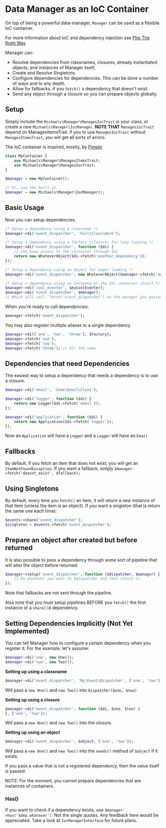 # Data Manager as an IoC Container
On top of being a powerful data-manager, `Manager` can be used as a flexible IoC container.

For more information about IoC and dependency injection see [Php The Right Way](http://www.phptherightway.com/#dependency_injection)

Manager can:
  * Resolve dependencies from classnames, closures, already instantiated objects, and instances of Manager itself,
  * Create and Resolve Singletons
  * Configure dependencies for dependencies. This can be done a number of ways and to any depth.
  * Allow for fallbacks, if you `fetch()` a dependency that doesn't exist.
  * Send any object through a closure so you can prepare objects globally.

## Setup
Simply include the `Michaels\Manager\ManagesIocTrait` in your class, or create a new `Michaels\Manager\IocManager`.
**NOTE THAT** `ManagesIocTrait` depend on ManagesItemsTrait. 
If you to use `ManagesIocTrait` without `ManagesItemsTrait`, you will get all sorts of errors.

The IoC container is inspired, mostly, by [Pimple](http://pimple.sensiolabs.org/)

```php
class MyContainer {
    use Michaels\Manager\ManagesItemsTrait;
    use Michaels\Manager\ManagesIocTrait;
}

$manager = new MyContainer();

// Or, use the built in
$manager = new Michaels\Manager\IocManager();
```

## Basic Usage
Now you can setup dependencies.
```php
/* Setup a dependency using a classname */
$manager->di('event_dispatcher', 'Full\Class\Here');

/* Setup a dependency using a factory (closure) for lazy loading */
$manager->di('event_dispatcher', function ($di) {
    // you have access to the container through $di
    return new WhateverObject($di->fetch('another_dependency'));
});

/* Setup a dependency using an object for eager loading */
$manager->di('event_dispatcher', new WhateverObject($manager->fetch('another_dependency'));

/* Setup a dependency using an instance of the IoC container itself */
$manager->di('cool_eventer', $myCoolEventer);
$manager->di('event_dispatcher', $manager);
// Which will call `fetch('event_dispatcher') on the manager you passed and return what it returns.
```

When you're ready to call dependencies:
```php
$manager->fetch('event_dispatcher');
```

You may also register multiple aliases to a single dependency
```php
$manager->di(['one', 'two', 'three'], $factory);
$manager->fetch('one');
$manager->fetch('two');
$manager->fetch('three'); // All the same
```

## Dependencies that need Dependencies
The easiest way to setup a dependency that needs a dependency is to use a closure.
```php
$manager->di('email', 'Some\Email\Class');

$manager->di('logger', function ($di) {
    return new Logger($di->fetch('email'));
});

$manager->di('application', function ($di) {
    return new Application($di->fetch('logger'));
});
```
Now an `Application` will have a `Logger` and a `Logger` will have an `Email`

## Fallbacks
By default, if you fetch an item that does not exist, you will get an `ItemNotFoundException`.
If you want a fallback, simply `$manager->fetch('doesnt_exist', $fallback);`

## Using Singletons
By default, every time you `fetch()` an item, it will return a new instance of that item (unless the item is an object).
If you want a singleton (that is return the same one each time):
```php
$events->share('event_dispatcher');
$singleton = $events->fetch('event_dispatcher');
```

## Prepare an object after created but before returned
It is also possible to pass a dependency through some sort of pipeline that will alter the object before returned.
```php
$manager->setup('event_dispatcher', function ($dispatcher, $manager) {
    // Do whatever you want to $dispatcher and then return it
});
```

Note that fallbacks are not sent through the pipeline.

Also note that you must setup pipelines BEFORE you `fetch()` the first instance of a `share()`d dependency.

## Setting Dependencies Implicitly (Not Yet Implemented)
You can tell Manager how to configure a certain dependency when you register it.
For the example, let's assume:
```php
$manager->di('one', new One());
$manager->di('two', new Two());
```

**Setting up using a classname**
```php
$manager->di('event_dispatcher', 'My\Event\Dispatcher', ['one', 'two']);
```
Will pass a `new One()` and `new Two()` into `Dispatcher($one, $two)`

**Setting up using a closure**
```php
$manager->di('event_dispatcher', function ($di, $one, $two) {
}, ['one', 'two']);
```
Will pass a `new One()` and `new Two()` into the closure.

**Setting up using an object**
```php
$manager->di('event_dispatcher', $object, ['one', 'two']);
```
Will pass a `new One()` and `new Two()` into the `needs()` method of `$object` if it exists.

If you pass a value that is not a registered dependency, then the value itself is passed.

NOTE: For the moment, you cannot prepare dependencies that are instances of containers.


### Has()
If you want to check if a dependency exists, use `$manager->has('$dep.whatever')`. Not the single quotes.
Any feedback here would be appreciated. Take a look at `IocManagerInterface` for future plans.
